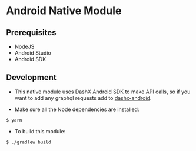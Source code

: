 # Android Native Module

## Prerequisites

- NodeJS
- Android Studio
- Android SDK

## Development

- This native module uses DashX Android SDK to make API calls, so if you want to add any graphql requests add to [dashx-android](https://github.com/dashxhq/dashx-android).

- Make sure all the Node dependencies are installed:

```sh
$ yarn
```

- To build this module:

```sh
$ ./gradlew build
```
